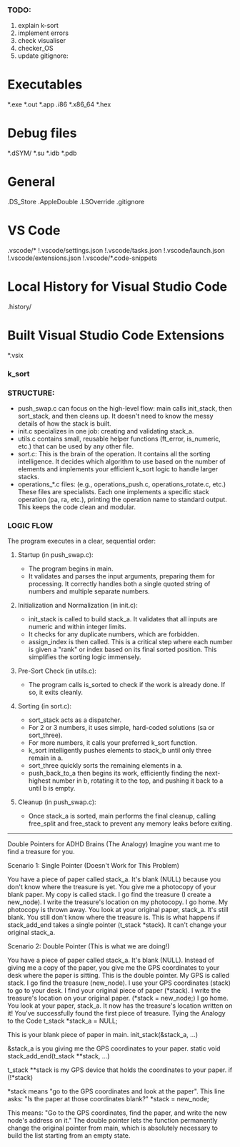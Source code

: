 ### TODO:
1. explain k-sort
2. implement errors
3. check visualiser
4. checker_OS
5. update gitignore:
# Executables
*.exe
*.out
*.app
*.i*86
*.x86_64
*.hex

# Debug files
*.dSYM/
*.su
*.idb
*.pdb

# General
.DS_Store
.AppleDouble
.LSOverride
.gitignore

# VS Code
.vscode/*
!.vscode/settings.json
!.vscode/tasks.json
!.vscode/launch.json
!.vscode/extensions.json
!.vscode/*.code-snippets

# Local History for Visual Studio Code
.history/

# Built Visual Studio Code Extensions
*.vsix




### k_sort


### STRUCTURE:
- push_swap.c can focus on the high-level flow: main calls init_stack, then sort_stack, and then cleans up. It doesn't need to know the messy details of how the stack is built.
- init.c specializes in one job: creating and validating stack_a.
- utils.c contains small, reusable helper functions (ft_error, is_numeric, etc.) that can be used by any other file.
- sort.c: This is the brain of the operation. It contains all the sorting intelligence. It decides which algorithm to use based on the number of elements and implements your efficient k_sort logic to handle larger stacks.
- operations_*.c files: (e.g., operations_push.c, operations_rotate.c, etc.) These files are specialists. Each one implements a specific stack operation (pa, ra, etc.), printing the operation name to standard output. This keeps the code clean and modular.

### LOGIC FLOW
The program executes in a clear, sequential order:

1. Startup (in push_swap.c):
	- The program begins in main.
	- It validates and parses the input arguments, preparing them for processing. It correctly handles both a single quoted string of numbers and multiple separate numbers.

2. Initialization and Normalization (in init.c):
	- init_stack is called to build stack_a. It validates that all inputs are numeric and within integer limits.
	- It checks for any duplicate numbers, which are forbidden.
	- assign_index is then called. This is a critical step where each number is given a "rank" or index based on its final sorted position. This simplifies the sorting logic immensely.

3. Pre-Sort Check (in utils.c):
	- The program calls is_sorted to check if the work is already done. If so, it exits cleanly.

4. Sorting (in sort.c):
	- sort_stack acts as a dispatcher.
	- For 2 or 3 numbers, it uses simple, hard-coded solutions (sa or sort_three).
	- For more numbers, it calls your preferred k_sort function.
	- k_sort intelligently pushes elements to stack_b until only three remain in a.
	- sort_three quickly sorts the remaining elements in a.
	- push_back_to_a then begins its work, efficiently finding the next-highest number in b, rotating it to the top, and pushing it back to a until b is empty.

5. Cleanup (in push_swap.c):
	- Once stack_a is sorted, main performs the final cleanup, calling free_split and free_stack to prevent any memory leaks before exiting.

----------------------------

Double Pointers for ADHD Brains (The Analogy)
Imagine you want me to find a treasure for you.

Scenario 1: Single Pointer (Doesn't Work for This Problem)

You have a piece of paper called stack_a. It's blank (NULL) because you don't know where the treasure is yet.
You give me a photocopy of your blank paper. My copy is called stack.
I go find the treasure (I create a new_node). I write the treasure's location on my photocopy.
I go home. My photocopy is thrown away.
You look at your original paper, stack_a. It's still blank. You still don't know where the treasure is.
This is what happens if stack_add_end takes a single pointer (t_stack *stack). It can't change your original stack_a.

Scenario 2: Double Pointer (This is what we are doing!)

You have a piece of paper called stack_a. It's blank (NULL).
Instead of giving me a copy of the paper, you give me the GPS coordinates to your desk where the paper is sitting. This is the double pointer. My GPS is called stack.
I go find the treasure (new_node).
I use your GPS coordinates (stack) to go to your desk. I find your original piece of paper (*stack).
I write the treasure's location on your original paper. (*stack = new_node;)
I go home.
You look at your paper, stack_a. It now has the treasure's location written on it! You've successfully found the first piece of treasure.
Tying the Analogy to the Code
t_stack *stack_a = NULL;

This is your blank piece of paper in main.
init_stack(&stack_a, ...)

&stack_a is you giving me the GPS coordinates to your paper.
static void stack_add_end(t_stack **stack, ...)

t_stack **stack is my GPS device that holds the coordinates to your paper.
if (!*stack)

*stack means "go to the GPS coordinates and look at the paper".
This line asks: "Is the paper at those coordinates blank?"
*stack = new_node;

This means: "Go to the GPS coordinates, find the paper, and write the new node's address on it."
The double pointer lets the function permanently change the original pointer from main, which is absolutely necessary to build the list starting from an empty state.

